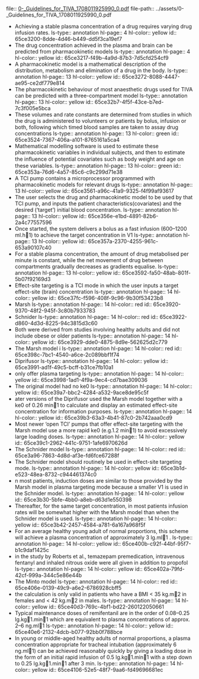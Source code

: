 file:: [0-_Guidelines_for_TIVA_1708011925990_0.pdf](../assets/0-_Guidelines_for_TIVA_1708011925990_0.pdf)
file-path:: ../assets/0-_Guidelines_for_TIVA_1708011925990_0.pdf

- Achieving a stable plasma concentration of a drug requires varying drug infusion rates.
  ls-type:: annotation
  hl-page:: 4
  hl-color:: yellow
  id:: 65ce3200-8dde-4d46-b449-dd5f3ca19ef7
- The drug concentration achieved in the plasma and brain can be predicted from pharmacokinetic models
  ls-type:: annotation
  hl-page:: 4
  hl-color:: yellow
  id:: 65ce3217-f49b-4a9d-87b3-7d5cfd254cf9
- A pharmacokinetic model is a mathematical description of the distribution, metabolism and elimination of a drug in the body.
  ls-type:: annotation
  hl-page:: 13
  hl-color:: yellow
  id:: 65ce3272-8088-4447-ae95-ce2df779e814
- The pharmacokinetic behaviour of most anaesthetic drugs used for TIVA can be predicted with a three-compartment model
  ls-type:: annotation
  hl-page:: 13
  hl-color:: yellow
  id:: 65ce32b7-4f5f-43ce-b7ed-7c3f005e5bca
- These volumes and rate constants are determined from studies in which the drug is administered to volunteers or patients by bolus, infusion or both, following which timed blood samples are taken to assay drug concentrations
  ls-type:: annotation
  hl-page:: 13
  hl-color:: green
  id:: 65ce3524-7367-406a-a101-8765161a5ca4
- Mathematical modelling software is used to estimate these pharmacokinetic variables in individual subjects, and then to estimate the inﬂuence of potential covariates such as body weight and age on these variables.
  ls-type:: annotation
  hl-page:: 13
  hl-color:: green
  id:: 65ce353a-76d6-4a57-85c6-c9c299d71e38
- A TCI pump contains a microprocessor programmed with pharmacokinetic models for relevant drugs
  ls-type:: annotation
  hl-page:: 13
  hl-color:: yellow
  id:: 65ce3561-a96c-41a9-9325-f4f99af93617
- The user selects the drug and pharmacokinetic model to be used by that TCI pump, and inputs the patient characteristics(covariates) and the desired (‘target’) initial blood concentration. 
  ls-type:: annotation
  hl-page:: 13
  hl-color:: yellow
  id:: 65ce356e-e1bd-4891-82b6-2a4c77557596
- Once started, the system delivers a bolus as a fast infusion (600–1200 ml.h1) to achieve the target concentration in V1 
  ls-type:: annotation
  hl-page:: 13
  hl-color:: yellow
  id:: 65ce357a-2370-4255-961c-653a90107c40
- For a stable plasma concentration, the amount of drug metabolised per minute is constant, while the net movement of drug between compartments gradually decreases as gradients equalise.
  ls-type:: annotation
  hl-page:: 13
  hl-color:: yellow
  id:: 65ce3592-fa50-48ab-801f-5b07f92169d3
- Effect-site targeting is a TCI mode in which the user inputs a target effect-site (brain) concentration 
  ls-type:: annotation
  hl-page:: 14
  hl-color:: yellow
  id:: 65ce37fc-f596-408f-9c96-9b30f53423b8
- Marsh
  ls-type:: annotation
  hl-page:: 14
  hl-color:: red
  id:: 65ce3920-9370-48f2-945f-3c80b7933783
- Schnider
  ls-type:: annotation
  hl-page:: 14
  hl-color:: red
  id:: 65ce3922-d860-4d3d-8225-94c3815d3c60
- Both were derived from studies involving healthy adults and did not include obese or older patients 
  ls-type:: annotation
  hl-page:: 14
  hl-color:: yellow
  id:: 65ce3929-dde0-4875-8d9e-562625d2c779
- The Marsh model i
  ls-type:: annotation
  hl-page:: 14
  hl-color:: red
  id:: 65ce398c-7bc1-4540-a6ce-2c089bbf1f74
- Diprifusor
  ls-type:: annotation
  hl-page:: 14
  hl-color:: yellow
  id:: 65ce3991-ad1f-49c5-bcff-b31ce7fb10a1
- only offer plasma targeting
  ls-type:: annotation
  hl-page:: 14
  hl-color:: yellow
  id:: 65ce3998-1ad1-4f9a-9ec4-cd7bae309036
- The original model had no ke0
  ls-type:: annotation
  hl-page:: 14
  hl-color:: yellow
  id:: 65ce39a7-bbc2-4284-a532-9ace8de95c5f
- ater versions of the Diprifusor used the Marsh model together with a ke0 of 0.26 min1 to calculate and display an estimated effect-site concentration for information purposes. 
  ls-type:: annotation
  hl-page:: 14
  hl-color:: yellow
  id:: 65ce39b3-63a3-4b41-87c0-2b742aaa0cd9
- Most newer ‘open TCI’ pumps that offer effect-site targeting with the Marsh model use a more rapid ke0 (e.g.1.2 min1) to avoid excessively large loading doses.
  ls-type:: annotation
  hl-page:: 14
  hl-color:: yellow
  id:: 65ce39c1-2962-441c-9751-1afe6970626d
- The Schnider model
  ls-type:: annotation
  hl-page:: 14
  hl-color:: red
  id:: 65ce3a96-7863-4d8d-af3e-fd6fce67288f
- The Schnider model should routinely be used in effect-site targeting mode. 
  ls-type:: annotation
  hl-page:: 14
  hl-color:: yellow
  id:: 65ce3b1d-e523-48ea-8732-c944461374c0
- n most patients, induction doses are similar to those provided by the Marsh model in plasma targeting mode because a smaller V1 is used in the Schnider model.
  ls-type:: annotation
  hl-page:: 14
  hl-color:: yellow
  id:: 65ce3b30-5bfe-4bb0-a8eb-d63d1e550398
- Thereafter, for the same target concentration, in most patients infusion rates will be somewhat higher with the Marsh model than when the Schnider model is used.
  ls-type:: annotation
  hl-page:: 14
  hl-color:: yellow
  id:: 65ce3b42-2457-4584-a781-6a167a968f5f
- For an average healthy young adult of normal proportions, this scheme will achieve a plasma concentration of approximately 3 lg.ml1 .
  ls-type:: annotation
  hl-page:: 14
  hl-color:: yellow
  id:: 65ce400b-c92f-44bf-95f7-b1c9daf1425c
- in the study by Roberts et al., temazepam premedication, intravenous fentanyl and inhaled nitrous oxide were all given in addition to propofol
  ls-type:: annotation
  hl-page:: 14
  hl-color:: yellow
  id:: 65ce402a-79fd-42cf-999a-344c5e86e44b
- The Minto model 
  ls-type:: annotation
  hl-page:: 14
  hl-color:: red
  id:: 65ce406e-0139-49c9-a6e2-6786928cbff5
- the calculation is only valid in patients who have a BMI < 35 kg.m2 in females and < 42 kg.m2 in males.
  ls-type:: annotation
  hl-page:: 14
  hl-color:: yellow
  id:: 65ce40d3-769c-4bf1-bd22-260122050661
- Typical maintenance doses of remifentanil are in the order of 0.08–0.25 lg.kg1.min1 which are equivalent to plasma concentrations of approx. 2–6 ng.ml1
  ls-type:: annotation
  hl-page:: 14
  hl-color:: yellow
  id:: 65ce40e6-2132-4dcb-b077-92bb0f788bce
- In young or middle-aged healthy adults of normal proportions, a plasma concentration appropriate for tracheal intubation (approximately 6 ng.ml1) can be achieved reasonably quickly by giving a loading dose in the form of an initial rapid infusion of 0.5 lg.kg1.min1 with a step down to 0.25 lg.kg1.min1 after 3 min. 
  ls-type:: annotation
  hl-page:: 14
  hl-color:: yellow
  id:: 65ce4106-52e5-48f7-9aa6-fd49696681ec